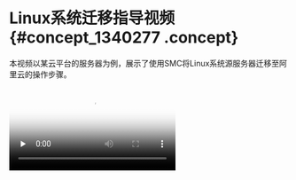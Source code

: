 # Linux系统迁移指导视频 {#concept_1340277 .concept}

本视频以某云平台的服务器为例，展示了使用SMC将Linux系统源服务器迁移至阿里云的操作步骤。
<div style="width: 800px; height: 440px">
	<video id="video" controls="" preload="none" poster="https://timgsa.baidu.com/timg?image&quality=80&size=b9999_10000&sec=1590051359137&di=c7b9f89d87cfeb21c2cc091579d474d9&imgtype=0&src=http%3A%2F%2Fhbimg.b0.upaiyun.com%2F4aa61800f5c340f8e697b74d6fe1041bd3e1bf8f196a-9JYLzh_fw658">
		  <source id="mp4" src="http://cloud.video.taobao.com/play/u/3897629815/p/1/e/6/t/1/232132556655.mp4" type="video/mp4">
	</video>
</div>
  

